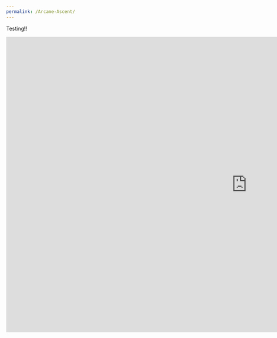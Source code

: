 ```yaml
---
permalink: /Arcane-Ascent/
---
```


Testing!!
<iframe src="https://banres.github.io/Hub/Games/ArcaneAscent/" align="center" name="Arcane Ascent" style="height:800px;width:1300px;border:none;" title="Arcane Ascent"></iframe>

